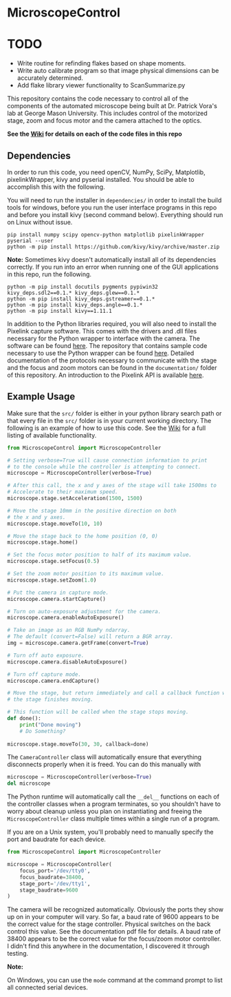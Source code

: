 # MicroscopeControl

# TODO

- Write routine for refinding flakes based on shape moments.
- Write auto calibrate program so that image physical dimensions can be accurately determined.
- Add flake library viewer functionality to ScanSummarize.py


This repository contains the code necessary to control all of the components of the automated microscope being built at Dr. Patrick Vora's lab at George Mason University. This includes control of the motorized stage, zoom and focus motor and the camera attached to the optics. 

**See the [Wiki](https://github.com/derangedhk417/MicroscopeControl/wiki) for details on each of the code files in this repo**

## Dependencies

In order to run this code, you need openCV, NumPy, SciPy, Matplotlib, pixelinkWrapper, kivy and pyserial installed. You should be able to accomplish this with the following.

You will need to run the installer in `dependencies/` in order to install the build tools for windows, before you run the user interface programs in this repo and before you install kivy (second command below). Everything should run on Linux without issue.

```
pip install numpy scipy opencv-python matplotlib pixelinkWrapper pyserial --user
python -m pip install https://github.com/kivy/kivy/archive/master.zip
```
**Note:**
Sometimes kivy doesn't automatically install all of its dependencies correctly. If you run into an error when running one of the GUI applications in this repo, run the following.

```
python -m pip install docutils pygments pypiwin32 kivy_deps.sdl2==0.1.* kivy_deps.glew==0.1.*
python -m pip install kivy_deps.gstreamer==0.1.*
python -m pip install kivy_deps.angle==0.1.*
python -m pip install kivy==1.11.1
```

In addition to the Python libraries required, you will also need to install the Pixelink capture software. This comes with the drivers and .dll files necessary for the Python wrapper to interface with the camera. The software can be found [here](https://pixelink.com/products/software/pixelink-capture-software/pixelink-capture-software-download/). The repository that contains sample code necessary to use the Python wrapper can be found [here](https://github.com/pixelink-support/pixelinkPythonWrapper). Detailed documentation of the protocols necessary to communicate with the stage and the focus and zoom motors can be found in the `documentation/` folder of this repository. An introduction to the Pixelink API is available [here](https://support.pixelink.com/support/solutions/articles/3000044964-basic-principles).

## Example Usage

Make sure that the `src/` folder is either in your python library search path or that every file in the `src/` folder is in your current working directory. The following is an example of how to use this code. See the [Wiki](https://github.com/derangedhk417/MicroscopeControl/wiki) for a full listing of available functionality.

```Python
from MicroscopeControl import MicroscopeController

# Setting verbose=True will cause connection information to print
# to the console while the controller is attempting to connect.
microscope = MicroscopeController(verbose=True) 

# After this call, the x and y axes of the stage will take 1500ms to
# Accelerate to their maximum speed.
microscope.stage.setAcceleration(1500, 1500)

# Move the stage 10mm in the positive direction on both
# the x and y axes.
microscope.stage.moveTo(10, 10)

# Move the stage back to the home position (0, 0)
microscope.stage.home()

# Set the focus motor position to half of its maximum value.
microscope.stage.setFocus(0.5)

# Set the zoom motor position to its maximum value.
microscope.stage.setZoom(1.0)

# Put the camera in capture mode.
microscope.camera.startCapture()

# Turn on auto-exposure adjustment for the camera.
microscope.camera.enableAutoExposure()

# Take an image as an RGB NumPy ndarray.
# The default (convert=False) will return a BGR array.
img = microscope.camera.getFrame(convert=True)

# Turn off auto exposure.
microscope.camera.disableAutoExposure()

# Turn off capture mode.
microscope.camera.endCapture()

# Move the stage, but return immediately and call a callback function when
# the stage finishes moving.

# This function will be called when the stage stops moving.
def done():
    print("Done moving")
    # Do Something?
   
microscope.stage.moveTo(30, 30, callback=done)
```

The `CameraController` class will automatically ensure that everything disconnects properly when it is freed. You can do this manually with

```Python
microscope = MicroscopeController(verbose=True)
del microscope
```

The Python runtime will automatically call the `__del__` functions on each of the controller classes when a program terminates, so you shouldn't have to worry about cleanup unless you plan on instantiating and freeing the `MicroscopeController` class multiple times within a single run of a program.

If you are on a Unix system, you'll probably need to manually specify the port and baudrate for each device.

```Python
from MicroscopeControl import MicroscopeController

microscope = MicroscopeController(
    focus_port='/dev/tty0',
    focus_baudrate=38400,
    stage_port='/dev/tty1',
    stage_baudrate=9600
)
```

The camera will be recognized automatically. Obviously the ports they show up on in your computer will vary. So far, a baud rate of 9600 appears to be the correct value for the stage controller. Physical switches on the back control this value. See the documentation pdf file for details. A baud rate of 38400 appears to be the correct value for the focus/zoom motor controller. I didn't find this anywhere in the documentation, I discovered it through testing.

**Note:**

On Windows, you can use the `mode` command at the command prompt to list all connected serial devices.
